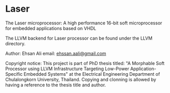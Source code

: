 # Laser

The Laser microprocessor: A high performance 16-bit soft
microprocessor for embedded applications based on VHDL

The LLVM backend for Laser processor can be found under the LLVM directory.


Author: Ehsan Ali
email:  ehssan.aali@gmail.com

Copyright notice: This project is part of PhD thesis titled: "A Morphable Soft Processor using LLVM Infrastructure Targeting Low-Power Application-Specific Embedded Systems" at the Electrical Engineering Department of Chulalongkorn University, Thailand. Copying and clonning is allowed by having a reference to the thesis title and author. 
